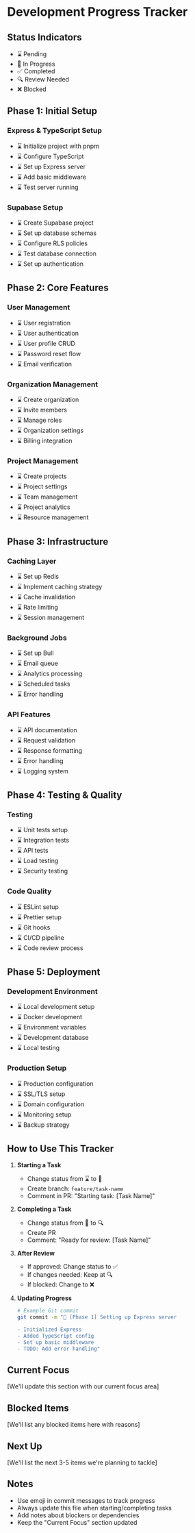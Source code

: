 # Development Progress Tracker

## Status Indicators
- ⌛ Pending
- 🚧 In Progress
- ✅ Completed
- 🔍 Review Needed
- ❌ Blocked

## Phase 1: Initial Setup
### Express & TypeScript Setup
- ⌛ Initialize project with pnpm
- ⌛ Configure TypeScript
- ⌛ Set up Express server
- ⌛ Add basic middleware
- ⌛ Test server running

### Supabase Setup
- ⌛ Create Supabase project
- ⌛ Set up database schemas
- ⌛ Configure RLS policies
- ⌛ Test database connection
- ⌛ Set up authentication

## Phase 2: Core Features
### User Management
- ⌛ User registration
- ⌛ User authentication
- ⌛ User profile CRUD
- ⌛ Password reset flow
- ⌛ Email verification

### Organization Management
- ⌛ Create organization
- ⌛ Invite members
- ⌛ Manage roles
- ⌛ Organization settings
- ⌛ Billing integration

### Project Management
- ⌛ Create projects
- ⌛ Project settings
- ⌛ Team management
- ⌛ Project analytics
- ⌛ Resource management

## Phase 3: Infrastructure
### Caching Layer
- ⌛ Set up Redis
- ⌛ Implement caching strategy
- ⌛ Cache invalidation
- ⌛ Rate limiting
- ⌛ Session management

### Background Jobs
- ⌛ Set up Bull
- ⌛ Email queue
- ⌛ Analytics processing
- ⌛ Scheduled tasks
- ⌛ Error handling

### API Features
- ⌛ API documentation
- ⌛ Request validation
- ⌛ Response formatting
- ⌛ Error handling
- ⌛ Logging system

## Phase 4: Testing & Quality
### Testing
- ⌛ Unit tests setup
- ⌛ Integration tests
- ⌛ API tests
- ⌛ Load testing
- ⌛ Security testing

### Code Quality
- ⌛ ESLint setup
- ⌛ Prettier setup
- ⌛ Git hooks
- ⌛ CI/CD pipeline
- ⌛ Code review process

## Phase 5: Deployment
### Development Environment
- ⌛ Local development setup
- ⌛ Docker development
- ⌛ Environment variables
- ⌛ Development database
- ⌛ Local testing

### Production Setup
- ⌛ Production configuration
- ⌛ SSL/TLS setup
- ⌛ Domain configuration
- ⌛ Monitoring setup
- ⌛ Backup strategy

## How to Use This Tracker

1. **Starting a Task**
   - Change status from ⌛ to 🚧
   - Create branch: `feature/task-name`
   - Comment in PR: "Starting task: [Task Name]"

2. **Completing a Task**
   - Change status from 🚧 to 🔍
   - Create PR
   - Comment: "Ready for review: [Task Name]"

3. **After Review**
   - If approved: Change status to ✅
   - If changes needed: Keep at 🔍
   - If blocked: Change to ❌

4. **Updating Progress**
   ```bash
   # Example Git commit
   git commit -m "🚧 [Phase 1] Setting up Express server
   
   - Initialized Express
   - Added TypeScript config
   - Set up basic middleware
   - TODO: Add error handling"
   ```

## Current Focus
[We'll update this section with our current focus area]

## Blocked Items
[We'll list any blocked items here with reasons]

## Next Up
[We'll list the next 3-5 items we're planning to tackle]

## Notes
- Use emoji in commit messages to track progress
- Always update this file when starting/completing tasks
- Add notes about blockers or dependencies
- Keep the "Current Focus" section updated 